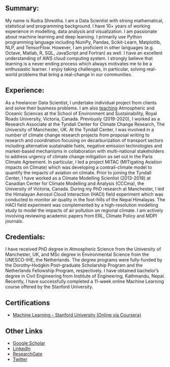 ## Summary:
My name is Rudra Shrestha. I am a Data Scientist with strong mathematical, statistical and programming background. I have 10+ years of working experience in modelling, data analysis and visualization. I am passionate about machine learning and deep learning. I primarily use Python programming language including NumPy, Pandas, Scikit-Learn, Matplotlib, NLP, and TensorFlow. However, I am proficient in other languages (e.g. Octave, Matlab, R, SQL, JavaScript and Fortran) as well. I have an excellent understanding of AWS cloud computing system. I strongly believe that learning is a never ending process which always motivates me to be a enthusiastic learner. I enjoy taking challenges, in particular, solving real-world problems that bring a real-change in our communities.

## Experience:
As a freelancer Data Scientist, I undertake individual project from clients and solve their business problems. I am also [teaching](https://www.royalroads.ca/people/rudra-shrestha) Atmospheric and Oceanic Sciences at the School of Environment and Sustainability, Royal Roads University, Victoria, Canada. Previously (2019-2020), I worked as a Research Associate at the Tyndall Center for Climate Change Research, The University of Manchester, UK. At the Tyndall Center, I was involved in a number of climate change research projects from proposal writing to research and coordination focusing on decarburization of transport sectors including alternative sustainable fuels, negative emission technologies and market-based mechanisms in collaboration with multi-national stakeholders to address urgency of climate change mitigation as set out in the Paris Climate Agreement. In particular, I led a project MITAC (MITigating Aviation impacts on Climate) which was developing a contrail-climate model to quantify the impacts of aviation on climate. Prior to joining the Tyndall Center, I have worked as a Climate Modelling Scientist (2013-2018) at Canadian Center for Climate Modelling and Analysis (CCCma), the University of Victoria, Canada. During my PhD research at Manchester, I led the Himalayan Aerosol Cloud Interaction (HACI) field experiment which was conducted to monitor air quality in the foot-hills of the Nepal Himalayas. The HACI field experiment was complemented by a high-resolution modelling study to model the impacts of air pollution on regional climate. I am actively involving reviewing academic papers from ERL, Climate Policy and MDPI journals.

## Credentials:
I have received PhD degree in Atmospheric Science from the University of Manchester, UK, and MSc degree in Environmental Science from the UNESCO-IHE, the Netherlands. The degree programs were fully-funded by the Dorothy-Hodgkin Post-graduate Scholarship Program and the Netherlands Fellowship Program, respectively. I have obtained bachelor’s degree in Civil Engineering from Institute of Engineering, Kathmandu, Nepal. Recently, I have successfully completed a 11-week online Machine Learning course offered by the Stanford University.

## Certifications
* [Machine Learning - Stanford University (Online via Coursera)](https://www.coursera.org/account/accomplishments/certificate/8WZT83DDJ2BK)

## Other Links
* [Google Scholar](https://scholar.google.com/citations?user=AA0hfLQAAAAJ&hl=en)
* [LinkedIn](https://www.linkedin.com/in/rudra-shrestha-00b195bb/)
* [ResearchGate](https://www.researchgate.net/profile/Rudra-Shrestha-2)
* [Twitter](https://twitter.com/Rudra_climate)

